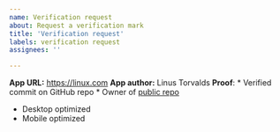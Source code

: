 ```yaml
---
name: Verification request
about: Request a verification mark
title: 'Verification request'
labels: verification request
assignees: ''

---
```


**App URL:** https://linux.com
**App author:** Linus Torvalds
**Proof**:
	<!-- Can be in any form -->
	* Verified commit on GitHub repo
	* Owner of [public repo](https://github.com/torvalds/linux)


- Desktop optimized
- Mobile optimized